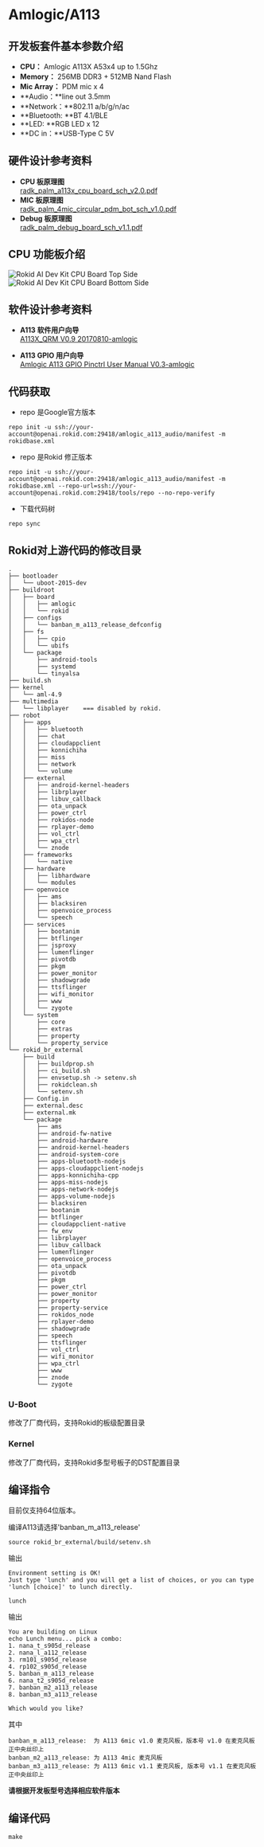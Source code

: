 # Amlogic/A113

## 开发板套件基本参数介绍

* **CPU：** Amlogic A113X A53x4 up to 1.5Ghz<br>
* **Memory：** 256MB DDR3 + 512MB Nand Flash<br>
* **Mic Array：** PDM mic x 4<br>
* **Audio：**line out 3.5mm<br>
* **Network：**802.11 a/b/g/n/ac<br>
* **Bluetooth: **BT 4.1/BLE<br>
* **LED: **RGB LED x 12<br>
* **DC in：**USB-Type C 5V<br>

## 硬件设计参考资料

* **CPU 板原理图**<br>
[radk_palm_a113x_cpu_board_sch_v2.0.pdf](https://developer-forum.rokid.com/uploads/default/original/1X/0c4aa0f8e4278563a7254900a67862d9efaace82.pdf)
* **MIC 板原理图**<br>
[radk_palm_4mic_circular_pdm_bot_sch_v1.0.pdf](https://developer-forum.rokid.com/uploads/default/original/1X/4525ea9ef6474e98196a0c72f222a56921bf3ee2.pdf)
* **Debug 板原理图**<br>
[radk_palm_debug_board_sch_v1.1.pdf](https://developer-forum.rokid.com/uploads/default/original/1X/6ea48d5c21b57802f5f73c0a29b3362241558bb0.pdf)

## CPU 功能板介绍
![Rokid AI Dev Kit CPU Board Top Side](../../../files/amlogic/devkit_a113/cpu_board_top_side.jpg)
![Rokid AI Dev Kit CPU Board Bottom Side](../../../files/amlogic/devkit_a113/cpu_board_bottom_side.jpg)

## 软件设计参考资料
* **A113 软件用户向导**<br>
[A113X_QRM V0.9 20170810-amlogic](https://developer-forum.rokid.com/uploads/default/original/1X/470d93655b73f35d354430086b59219c2e620b1f.pdf)

* **A113 GPIO 用户向导**<br>
[Amlogic A113 GPIO Pinctrl User Manual V0.3-amlogic](https://developer-forum.rokid.com/uploads/default/original/1X/470d93655b73f35d354430086b59219c2e620b1f.pdf)

## 代码获取

* repo 是Google官方版本

```
repo init -u ssh://your-account@openai.rokid.com:29418/amlogic_a113_audio/manifest -m rokidbase.xml
```

* repo 是Rokid 修正版本

```
repo init -u ssh://your-account@openai.rokid.com:29418/amlogic_a113_audio/manifest -m rokidbase.xml --repo-url=ssh://your-account@openai.rokid.com:29418/tools/repo --no-repo-verify
```

* 下载代码树
```
repo sync
``` 
	
## Rokid对上游代码的修改目录
```
.
├── bootloader
│   └── uboot-2015-dev
├── buildroot
│   ├── board
│   │   ├── amlogic
│   │   └── rokid
│   ├── configs
│   │   └── banban_m_a113_release_defconfig
│   ├── fs
│   │   ├── cpio
│   │   └── ubifs
│   └── package
│       ├── android-tools
│       ├── systemd
│       └── tinyalsa
├── build.sh
├── kernel
│   └── aml-4.9
├── multimedia
│   └── libplayer    === disabled by rokid.
├── robot
│   ├── apps
│   │   ├── bluetooth
│   │   ├── chat
│   │   ├── cloudappclient
│   │   ├── konnichiha
│   │   ├── miss
│   │   ├── network
│   │   └── volume
│   ├── external
│   │   ├── android-kernel-headers
│   │   ├── librplayer
│   │   ├── libuv_callback
│   │   ├── ota_unpack
│   │   ├── power_ctrl
│   │   ├── rokidos-node
│   │   ├── rplayer-demo
│   │   ├── vol_ctrl
│   │   ├── wpa_ctrl
│   │   └── znode
│   ├── frameworks
│   │   └── native
│   ├── hardware
│   │   ├── libhardware
│   │   └── modules
│   ├── openvoice
│   │   ├── ams
│   │   ├── blacksiren
│   │   ├── openvoice_process
│   │   └── speech
│   ├── services
│   │   ├── bootanim
│   │   ├── btflinger
│   │   ├── jsproxy
│   │   ├── lumenflinger
│   │   ├── pivotdb
│   │   ├── pkgm
│   │   ├── power_monitor
│   │   ├── shadowgrade
│   │   ├── ttsflinger
│   │   ├── wifi_monitor
│   │   ├── www
│   │   └── zygote
│   └── system
│       ├── core
│       ├── extras
│       ├── property
│       └── property_service
└── rokid_br_external
    ├── build
    │   ├── buildprop.sh
    │   ├── ci_build.sh
    │   ├── envsetup.sh -> setenv.sh
    │   ├── rokidclean.sh
    │   └── setenv.sh
    ├── Config.in
    ├── external.desc
    ├── external.mk
    └── package
        ├── ams
        ├── android-fw-native
        ├── android-hardware
        ├── android-kernel-headers
        ├── android-system-core
        ├── apps-bluetooth-nodejs
        ├── apps-cloudappclient-nodejs
        ├── apps-konnichiha-cpp
        ├── apps-miss-nodejs
        ├── apps-network-nodejs
        ├── apps-volume-nodejs
        ├── blacksiren
        ├── bootanim
        ├── btflinger
        ├── cloudappclient-native
        ├── fw_env
        ├── librplayer
        ├── libuv_callback
        ├── lumenflinger
        ├── openvoice_process
        ├── ota_unpack
        ├── pivotdb
        ├── pkgm
        ├── power_ctrl
        ├── power_monitor
        ├── property
        ├── property-service
        ├── rokidos_node
        ├── rplayer-demo
        ├── shadowgrade
        ├── speech
        ├── ttsflinger
        ├── vol_ctrl
        ├── wifi_monitor
        ├── wpa_ctrl
        ├── www
        ├── znode
        └── zygote
```

### U-Boot

修改了厂商代码，支持Rokid的板级配置目录

### Kernel

修改了厂商代码，支持Rokid多型号板子的DST配置目录

## 编译指令

目前仅支持64位版本。

编译A113请选择'banban_m_a113_release'

```
source rokid_br_external/build/setenv.sh
```
输出
```
Environment setting is OK!
Just type 'lunch' and you will get a list of choices, or you can type 'lunch [choice]' to lunch directly.
```

```
lunch
```

输出
```
You are building on Linux
echo Lunch menu... pick a combo:
1. nana_t_s905d_release
2. nana_l_a112_release
3. rm101_s905d_release
4. rp102_s905d_release
5. banban_m_a113_release
6. nana_t2_s905d_release
7. banban_m2_a113_release
8. banban_m3_a113_release

Which would you like? 
```
其中
```
banban_m_a113_release:  为 A113 6mic v1.0 麦克风板，版本号 v1.0 在麦克风板正中央丝印上
banban_m2_a113_release: 为 A113 4mic 麦克风板
banban_m3_a113_release: 为 A113 6mic v1.1 麦克风板, 版本号 v1.1 在麦克风板正中央丝印上
```
**请根据开发板型号选择相应软件版本**
## 编译代码
```
make
```
